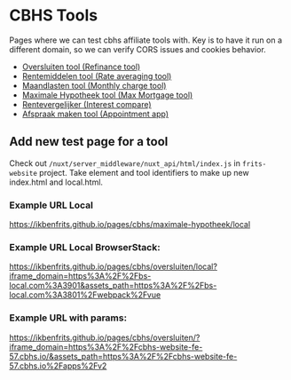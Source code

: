 # CBHS Tools

Pages where we can test cbhs affiliate tools with. Key is to have it run on a different domain, so we can verify CORS issues and cookies behavior.

- [Oversluiten tool (Refinance tool)](https://ikbenfrits.github.io/pages/cbhs/oversluiten/)
- [Rentemiddelen tool (Rate averaging tool)](https://ikbenfrits.github.io/pages/cbhs/rentemiddelen/)
- [Maandlasten tool (Monthly charge tool)](https://ikbenfrits.github.io/pages/cbhs/maandlasten/)
- [Maximale Hypotheek tool (Max Mortgage tool)](https://ikbenfrits.github.io/pages/cbhs/maximale-hypotheek/)
- [Rentevergelijker (Interest compare)](https://ikbenfrits.github.io/pages/cbhs/rentevergelijker/)
- [Afspraak maken tool (Appointment app)](https://ikbenfrits.github.io/pages/cbhs/afspraak-maken/)


## Add new test page for a tool

Check out `/nuxt/server_middleware/nuxt_api/html/index.js` in `frits-website` project. Take element and tool identifiers to make up new index.html and local.html.

### Example URL Local
https://ikbenfrits.github.io/pages/cbhs/maximale-hypotheek/local

### Example URL Local BrowserStack:
https://ikbenfrits.github.io/pages/cbhs/oversluiten/local?iframe_domain=https%3A%2F%2Fbs-local.com%3A3901&assets_path=https%3A%2F%2Fbs-local.com%3A3801%2Fwebpack%2Fvue

### Example URL with params:
https://ikbenfrits.github.io/pages/cbhs/oversluiten/?iframe_domain=https%3A%2F%2Fcbhs-website-fe-57.cbhs.io/&assets_path=https%3A%2F%2Fcbhs-website-fe-57.cbhs.io%2Fapps%2Fv2
